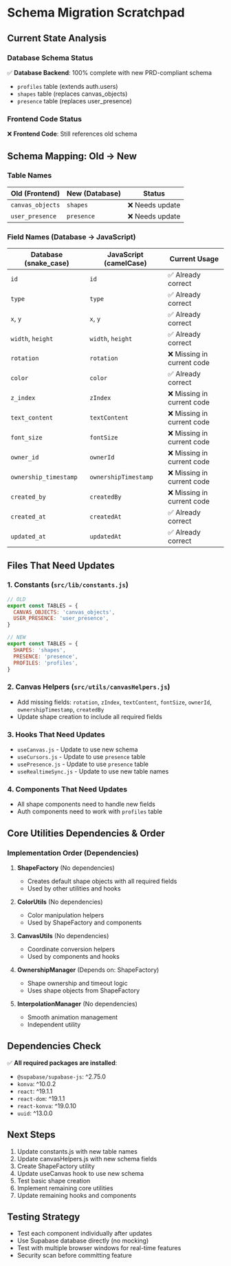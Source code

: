 # Schema Migration Scratchpad

## Current State Analysis

### Database Schema Status
✅ **Database Backend**: 100% complete with new PRD-compliant schema
- `profiles` table (extends auth.users)
- `shapes` table (replaces canvas_objects)
- `presence` table (replaces user_presence)

### Frontend Code Status
❌ **Frontend Code**: Still references old schema

## Schema Mapping: Old → New

### Table Names
| Old (Frontend) | New (Database) | Status |
|----------------|----------------|---------|
| `canvas_objects` | `shapes` | ❌ Needs update |
| `user_presence` | `presence` | ❌ Needs update |

### Field Names (Database → JavaScript)
| Database (snake_case) | JavaScript (camelCase) | Current Usage |
|----------------------|------------------------|---------------|
| `id` | `id` | ✅ Already correct |
| `type` | `type` | ✅ Already correct |
| `x`, `y` | `x`, `y` | ✅ Already correct |
| `width`, `height` | `width`, `height` | ✅ Already correct |
| `rotation` | `rotation` | ❌ Missing in current code |
| `color` | `color` | ✅ Already correct |
| `z_index` | `zIndex` | ❌ Missing in current code |
| `text_content` | `textContent` | ❌ Missing in current code |
| `font_size` | `fontSize` | ❌ Missing in current code |
| `owner_id` | `ownerId` | ❌ Missing in current code |
| `ownership_timestamp` | `ownershipTimestamp` | ❌ Missing in current code |
| `created_by` | `createdBy` | ❌ Missing in current code |
| `created_at` | `createdAt` | ✅ Already correct |
| `updated_at` | `updatedAt` | ✅ Already correct |

## Files That Need Updates

### 1. Constants (`src/lib/constants.js`)
```javascript
// OLD
export const TABLES = {
  CANVAS_OBJECTS: 'canvas_objects',
  USER_PRESENCE: 'user_presence',
}

// NEW
export const TABLES = {
  SHAPES: 'shapes',
  PRESENCE: 'presence',
  PROFILES: 'profiles',
}
```

### 2. Canvas Helpers (`src/utils/canvasHelpers.js`)
- Add missing fields: `rotation`, `zIndex`, `textContent`, `fontSize`, `ownerId`, `ownershipTimestamp`, `createdBy`
- Update shape creation to include all required fields

### 3. Hooks That Need Updates
- `useCanvas.js` - Update to use new schema
- `useCursors.js` - Update to use `presence` table
- `usePresence.js` - Update to use `presence` table
- `useRealtimeSync.js` - Update to use new table names

### 4. Components That Need Updates
- All shape components need to handle new fields
- Auth components need to work with `profiles` table

## Core Utilities Dependencies & Order

### Implementation Order (Dependencies)
1. **ShapeFactory** (No dependencies)
   - Creates default shape objects with all required fields
   - Used by other utilities and hooks

2. **ColorUtils** (No dependencies)
   - Color manipulation helpers
   - Used by ShapeFactory and components

3. **CanvasUtils** (No dependencies)
   - Coordinate conversion helpers
   - Used by components and hooks

4. **OwnershipManager** (Depends on: ShapeFactory)
   - Shape ownership and timeout logic
   - Uses shape objects from ShapeFactory

5. **InterpolationManager** (No dependencies)
   - Smooth animation management
   - Independent utility

## Dependencies Check
✅ **All required packages are installed**:
- `@supabase/supabase-js`: ^2.75.0
- `konva`: ^10.0.2
- `react`: ^19.1.1
- `react-dom`: ^19.1.1
- `react-konva`: ^19.0.10
- `uuid`: ^13.0.0

## Next Steps
1. Update constants.js with new table names
2. Update canvasHelpers.js with new schema fields
3. Create ShapeFactory utility
4. Update useCanvas hook to use new schema
5. Test basic shape creation
6. Implement remaining core utilities
7. Update remaining hooks and components

## Testing Strategy
- Test each component individually after updates
- Use Supabase database directly (no mocking)
- Test with multiple browser windows for real-time features
- Security scan before committing feature
